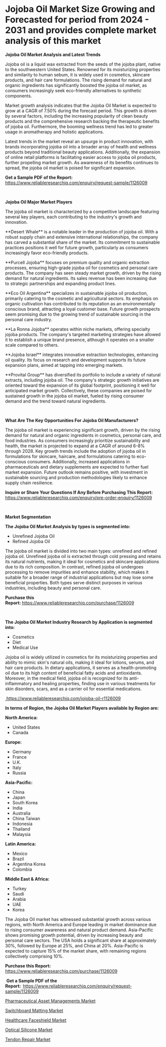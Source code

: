 <p><h1>Jojoba Oil Market Size Growing and Forecasted for period from 2024 - 2031 and provides complete market analysis of this market</h1></p><p><strong>Jojoba Oil Market Analysis and Latest Trends</strong></p>
<p><p>Jojoba oil is a liquid wax extracted from the seeds of the jojoba plant, native to the southwestern United States. Renowned for its moisturizing properties and similarity to human sebum, it is widely used in cosmetics, skincare products, and hair care formulations. The rising demand for natural and organic ingredients has significantly boosted the jojoba oil market, as consumers increasingly seek eco-friendly alternatives to synthetic components.</p><p>Market growth analysis indicates that the Jojoba Oil Market is expected to grow at a CAGR of 7.50% during the forecast period. This growth is driven by several factors, including the increasing popularity of clean beauty products and the comprehensive research backing the therapeutic benefits of jojoba oil. Furthermore, the booming wellness trend has led to greater usage in aromatherapy and holistic applications.</p><p>Latest trends in the market reveal an upsurge in product innovation, with brands incorporating jojoba oil into a broader array of health and wellness products beyond traditional beauty applications. Additionally, the expansion of online retail platforms is facilitating easier access to jojoba oil products, further propelling market growth. As awareness of its benefits continues to spread, the jojoba oil market is poised for significant expansion.</p></p>
<p><strong>Get a Sample PDF of the Report:&nbsp;</strong> <a href="https://www.reliableresearchiq.com/enquiry/request-sample/1126009?utm_campaign=1141&utm_medium=2&utm_source=Github&utm_content=ia&utm_term=06112024&utm_id=jojoba-oil">https://www.reliableresearchiq.com/enquiry/request-sample/1126009</a></p>
<p>&nbsp;</p>
<p><strong>Jojoba Oil Major Market Players</strong></p>
<p><p>The jojoba oil market is characterized by a competitive landscape featuring several key players, each contributing to the industry's growth and innovation.</p><p>**Desert Whale** is a notable leader in the production of jojoba oil. With a robust supply chain and extensive international relationships, the company has carved a substantial share of the market. Its commitment to sustainable practices positions it well for future growth, particularly as consumers increasingly favor eco-friendly products.</p><p>**Purcell Jojoba** focuses on premium quality and organic extraction processes, ensuring high-grade jojoba oil for cosmetics and personal care products. The company has seen steady market growth, driven by the rising demand for natural ingredients. Its sales revenue has been increasing due to strategic partnerships and expanding product lines.</p><p>**Eco Oil Argentina** specializes in sustainable jojoba oil production, primarily catering to the cosmetic and agricultural sectors. Its emphasis on organic cultivation has contributed to its reputation as an environmentally conscious brand, attracting a loyal customer base. Future growth prospects seem promising due to the growing trend of sustainable sourcing in the personal care industry.</p><p>**La Ronna Jojoba** operates within niche markets, offering specialty jojoba products. The company's targeted marketing strategies have allowed it to establish a unique brand presence, although it operates on a smaller scale compared to others.</p><p>**Jojoba Israel** integrates innovative extraction technologies, enhancing oil quality. Its focus on research and development supports its future expansion plans, aimed at tapping into emerging markets.</p><p>**Provital Group** has diversified its portfolio to include a variety of natural extracts, including jojoba oil. The company's strategic growth initiatives are oriented toward the expansion of its global footprint, positioning it well for anticipated market growth. Collectively, these companies are poised for sustained growth in the jojoba oil market, fueled by rising consumer demand and the trend toward natural ingredients.</p></p>
<p>&nbsp;</p>
<p><strong>What Are The Key Opportunities For Jojoba Oil Manufacturers?</strong></p>
<p><p>The jojoba oil market is experiencing significant growth, driven by the rising demand for natural and organic ingredients in cosmetics, personal care, and food industries. As consumers increasingly prioritize sustainability and health, the market is projected to expand at a CAGR of around 6-8% through 2028. Key growth trends include the adoption of jojoba oil in formulations for skincare, haircare, and formulations catering to eco-conscious consumers. Additionally, increased applications in pharmaceuticals and dietary supplements are expected to further fuel market expansion. Future outlook remains positive, with investment in sustainable sourcing and production methodologies likely to enhance supply chain resilience.</p></p>
<p><strong>Inquire or Share Your Questions If Any Before Purchasing This Report:</strong> <a href="https://www.reliableresearchiq.com/enquiry/pre-order-enquiry/1126009?utm_campaign=1141&utm_medium=2&utm_source=Github&utm_content=ia&utm_term=06112024&utm_id=jojoba-oil">https://www.reliableresearchiq.com/enquiry/pre-order-enquiry/1126009</a></p>
<p>&nbsp;</p>
<p><strong>Market Segmentation</strong></p>
<p><strong>The Jojoba Oil Market Analysis by types is segmented into:</strong></p>
<p><ul><li>Unrefined Jojoba Oil</li><li>Refined Jojoba Oil</li></ul></p>
<p><p>The jojoba oil market is divided into two main types: unrefined and refined jojoba oil. Unrefined jojoba oil is extracted through cold pressing and retains its natural nutrients, making it ideal for cosmetics and skincare applications due to its rich composition. In contrast, refined jojoba oil undergoes processing to remove impurities and enhance stability, which makes it suitable for a broader range of industrial applications but may lose some beneficial properties. Both types serve distinct purposes in various industries, including beauty and personal care.</p></p>
<p><strong>Purchase this Report:&nbsp;</strong><a href="https://www.reliableresearchiq.com/purchase/1126009?utm_campaign=1141&utm_medium=2&utm_source=Github&utm_content=ia&utm_term=06112024&utm_id=jojoba-oil">https://www.reliableresearchiq.com/purchase/1126009</a></p>
<p>&nbsp;</p>
<p><strong>The Jojoba Oil Market Industry Research by Application is segmented into:</strong></p>
<p><ul><li>Cosmetics</li><li>Diet</li><li>Medical Use</li></ul></p>
<p><p>Jojoba oil is widely utilized in cosmetics for its moisturizing properties and ability to mimic skin's natural oils, making it ideal for lotions, serums, and hair care products. In dietary applications, it serves as a health-promoting oil due to its high content of beneficial fatty acids and antioxidants. Moreover, in the medical field, jojoba oil is recognized for its anti-inflammatory and healing properties, finding use in various treatments for skin disorders, scars, and as a carrier oil for essential medications.</p></p>
<p><a href="https://www.reliableresearchiq.com/jojoba-oil-r1126009?utm_campaign=1141&utm_medium=2&utm_source=Github&utm_content=ia&utm_term=06112024&utm_id=jojoba-oil">&nbsp;https://www.reliableresearchiq.com/jojoba-oil-r1126009</a></p>
<p><strong>In terms of Region, the Jojoba Oil Market Players available by Region are:</strong></p>
<p>
    <p> <strong> North America: </strong>
        <ul>
            <li>United States</li>
            <li>Canada</li>
        </ul>
        </p> 
    <p> <strong> Europe: </strong>
        <ul>
            <li>Germany</li>
            <li>France</li>
            <li>U.K.</li>
            <li>Italy</li>
            <li>Russia</li>
        </ul>
        </p> 
    <p> <strong> Asia-Pacific: </strong>
        <ul>
            <li>China</li>
            <li>Japan</li>
            <li>South Korea</li>
            <li>India</li>
            <li>Australia</li>
            <li>China Taiwan</li>
            <li>Indonesia</li>
            <li>Thailand</li>
            <li>Malaysia</li>
        </ul>
        </p> 
    <p> <strong> Latin America: </strong>
        <ul>
            <li>Mexico</li>
            <li>Brazil</li>
            <li>Argentina Korea</li>
            <li>Colombia</li>
        </ul>
        </p> 
    <p> <strong> Middle East & Africa: </strong>
        <ul>
            <li>Turkey</li>
            <li>Saudi</li>
            <li>Arabia</li>
            <li>UAE</li>
            <li>Korea</li>
        </ul>
    </p>
    </p>
<p><p>The Jojoba Oil market has witnessed substantial growth across various regions, with North America and Europe leading in market dominance due to rising consumer awareness and natural product demand. Asia-Pacific shows promising growth potential, driven by increasing beauty and personal care sectors. The USA holds a significant share at approximately 30%, followed by Europe at 25%, and China at 20%. Asia-Pacific is expected to capture 15% of the market share, with remaining regions collectively comprising 10%.</p></p>
<p><strong>Purchase this Report: </strong><a href="https://www.reliableresearchiq.com/purchase/1126009?utm_campaign=1141&utm_medium=2&utm_source=Github&utm_content=ia&utm_term=06112024&utm_id=jojoba-oil">https://www.reliableresearchiq.com/purchase/1126009</a></p>
<p>&nbsp;<strong>Get a Sample PDF of the Report:&nbsp;&nbsp;</strong><a href="https://www.reliableresearchiq.com/enquiry/request-sample/1126009?utm_campaign=1141&utm_medium=2&utm_source=Github&utm_content=ia&utm_term=06112024&utm_id=jojoba-oil">https://www.reliableresearchiq.com/enquiry/request-sample/1126009</a></p>
<p><strong></strong></p>
<p><p><a href="https://www.linkedin.com/pulse/pharmaceutical-asset-managements-market-refracting-trends-consumer-6pfdf?utm_campaign=1141&utm_medium=2&utm_source=Github&utm_content=ia&utm_term=06112024&utm_id=jojoba-oil">Pharmaceutical Asset Managements Market</a></p><p><a href="https://github.com/lmorisekv5e/Market-Research-Report-List-1/blob/main/switchboard-matting-market.md?utm_campaign=1141&utm_medium=2&utm_source=Github&utm_content=ia&utm_term=06112024&utm_id=jojoba-oil">Switchboard Matting Market</a></p><p><a href="https://issuu.com/reportprime-2/docs/healthcare-faceshield-market-size-2_c018591df28850?utm_campaign=1141&utm_medium=2&utm_source=Github&utm_content=ia&utm_term=06112024&utm_id=jojoba-oil">Healthcare Faceshield Market</a></p><p><a href="https://github.com/anitrabixvburgie/Market-Research-Report-List-1/blob/main/optical-silicone-market.md?utm_campaign=1141&utm_medium=2&utm_source=Github&utm_content=ia&utm_term=06112024&utm_id=jojoba-oil">Optical Silicone Market</a></p><p><a href="https://issuu.com/reportprime-2/docs/tendon-repair-market-size-2030.pptx_59980d691e5e04?utm_campaign=1141&utm_medium=2&utm_source=Github&utm_content=ia&utm_term=06112024&utm_id=jojoba-oil">Tendon Repair Market</a></p></p>